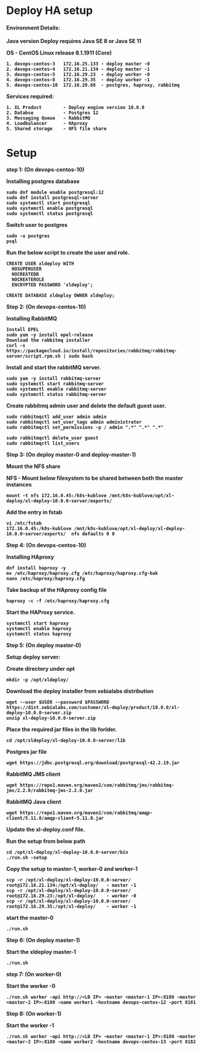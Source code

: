 <h1>Deploy HA setup</h1>

<h4><b>Environment Details:</h4>

Java version
Deploy requires Java SE 8 or Java SE 11

OS - CentOS Linux release 8.1.1911 (Core)
```
1. devops-centos-3   172.16.25.133 - deploy master -0
2. devops-centos-4   172.16.21.134 - deploy master -1
3. devops-centos-5   172.16.29.23  - deploy worker -0
4. devops-centos-8   172.16.29.35  - deploy worker -1
5. devops-centos-10  172.16.28.68  - postgres, haproxy, rabbitmq
```
Services required:

```
1. XL Product        - Deploy engine version 10.0.0
2. Databse           - Postgres 12
3. Messaging Queue   - RabbitMQ  
4. Loadbalancer      - HAproxy
5. Shared storage    - NFS file share
```
<h1> Setup </h1>

<b>step 1: (On devops-centos-10)</b>

Installing postgres database
```
sudo dnf module enable postgresql:12
sudo dnf install postgresql-server
sudo systemctl start postgresql
sudo systemctl enable postgresql
sudo systemctl status postgresql
```
Switch user to postgres

```
sudo -u postgres
psql
```
Run the below script to create the user and role. 
```
CREATE USER xldeploy WITH
  NOSUPERUSER
  NOCREATEDB
  NOCREATEROLE
  ENCRYPTED PASSWORD 'xldeploy';

CREATE DATABASE xldeploy OWNER xldeploy;
```
<b>Step 2: (On devops-centos-10)

Installing RabbitMQ
```
Install EPEL
sudo yum -y install epel-release 
Download the rabbitmq installer
curl -s https://packagecloud.io/install/repositories/rabbitmq/rabbitmq-server/script.rpm.sh | sudo bash 
 ```
 Install and start the rabbitMQ server.
 ```
sudo yum -y install rabbitmq-server 
sudo systemctl start rabbitmq-server 
sudo systemctl enable rabbitmq-server 
sudo systemctl status rabbitmq-server 
```
Create rabbitmq admin user and delete the default guest user.
```
sudo rabbitmqctl add_user admin admin 
sudo rabbitmqctl set_user_tags admin administrator 
sudo rabbitmqctl set_permissions -p / admin ".*" ".*" ".*" 

sudo rabbitmqctl delete_user guest 
sudo rabbitmqctl list_users 
```

<b> Step 3: (On deploy master-0 and deploy-master-1)

Mount the NFS share

NFS -
Mount below filesystem to be shared between both the master instances
```
mount -t nfs 172.16.0.45:/k8s-kublove /mnt/k8s-kublove/opt/xl-deploy/xl-deploy-10.0.0-server/exports/
```
Add the entry in fstab
```
vi /etc/fstab
172.16.0.45:/k8s-kublove /mnt/k8s-kublove/opt/xl-deploy/xl-deploy-10.0.0-server/exports/  nfs defaults 0 0
```

<b>Step 4: (On devops-centos-10)
  
Installing HAproxy 
```
dnf install haproxy -y
mv /etc/haproxy/haproxy.cfg /etc/haproxy/haproxy.cfg-bak
nano /etc/haproxy/haproxy.cfg
```
Take backup of the HAproxy config file
```
haproxy -c -f /etc/haproxy/haproxy.cfg
```
Start the HAProxy service.
```
systemctl start haproxy
systemctl enable haproxy
systemctl status haproxy
```

<b>Step 5: (On deploy master-0) 

Setup deploy server:

Create directory under opt
```
mkdir -p /opt/xldeploy/
```
Download the deploy installer from xebialabs distribution
```
wget --user $USER --password $PASSWORD https://dist.xebialabs.com/customer/xl-deploy/product/10.0.0/xl-deploy-10.0.0-server.zip
unzip xl-deploy-10.0.0-server.zip
```
Place the required jar files in the lib forlder.
```
cd /opt/xldeploy/xl-deploy-10.0.0-server/lib
```
Postgres jar file
```
wget https://jdbc.postgresql.org/download/postgresql-42.2.19.jar
```
RabbitMQ JMS client
```
wget https://repo1.maven.org/maven2/com/rabbitmq/jms/rabbitmq-jms/2.2.0/rabbitmq-jms-2.2.0.jar
```
RabbitMQ Java client
```
wget https://repo1.maven.org/maven2/com/rabbitmq/amqp-client/5.11.0/amqp-client-5.11.0.jar
```
Update the xl-deploy.conf file.

Run the setup from below path
```
cd /opt/xl-deploy/xl-deploy-10.0.0-server/bin
./run.sh -setup
```
Copy the setup to master-1, worker-0 and worker-1
```
scp -r /opt/xl-deploy/xl-deploy-10.0.0-server/ root@172.16.21.134:/opt/xl-deploy/   - master -1
scp -r /opt/xl-deploy/xl-deploy-10.0.0-server/ root@172.16.29.23:/opt/xl-deploy/    - worker -0
scp -r /opt/xl-deploy/xl-deploy-10.0.0-server/ root@172.16.29.35:/opt/xl-deploy/    - worker -1
```
start the master-0
```
./run.sh
```

<b>Step 6: (On deploy master-1)

Start the xldeploy master-1
```
./run.sh
```
<b>step 7: (On worker-0)

Start the worker -0
```
./run.sh worker -api http://<LB IP> -master <master-1 IP>:8180 -master <master-2 IP>:8180 -name worker1 -hostname devops-centos-12 -port 8181
```
<b>Step 8: (On worker-1)

Start the worker -1  
```
./run.sh worker -api http://<LB IP> -master <master-1 IP>:8180 -master <master-2 IP>:8180 -name worker2 -hostname devops-centos-13 -port 8182
```
